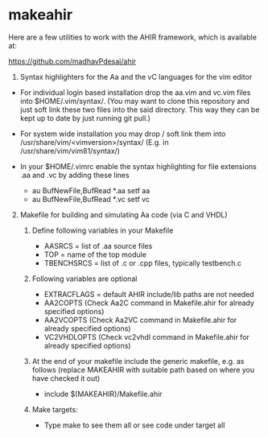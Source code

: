 # makeahir

Here are a few utilities to work with the AHIR framework, which is available at:

https://github.com/madhavPdesai/ahir

1. Syntax highlighters for the Aa and the vC languages for the vim editor

 - For individual login based installation drop the aa.vim and vc.vim files into $HOME/.vim/syntax/. (You may want to clone this repository and just soft link these two files into the said directory. This way they can be kept up to date by just running git pull.)

 - For system wide installation you may drop / soft link them into /usr/share/vim/\<vimversion\>/syntax/ (E.g. in /usr/share/vim/vim81/syntax/) 

 - In your $HOME/.vimrc enable the syntax highlighting for file extensions .aa and .vc by adding these lines

    - au BufNewFile,BufRead *.aa     setf aa
    - au BufNewFile,BufRead *.vc     setf vc

2. Makefile for building and simulating Aa code (via C and VHDL)

    1. Define following variables in your Makefile
        - AASRCS = list of .aa source files
        - TOP = name of the top module
        - TBENCHSRCS = list of .c or .cpp files, typically testbench.c

    2. Following variables are optional
        - EXTRACFLAGS = default AHIR include/lib paths are not needed
        - AA2COPTS (Check Aa2C command in Makefile.ahir for already specified options)
        - AA2VCOPTS (Check Aa2VC command in Makefile.ahir for already specified options)
        - VC2VHDLOPTS (Check vc2vhdl command in Makefile.ahir for already specified options)

    3. At the end of your makefile include the generic makefile, e.g. as follows (replace MAKEAHIR with suitable path based on where you have checked it out)
        - include $(MAKEAHIR)/Makefile.ahir

    4. Make targets:
        - Type make to see them all or see code under target all
